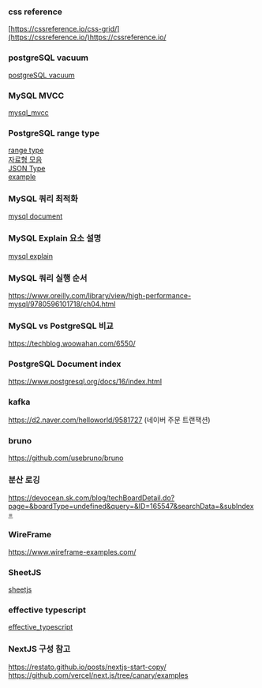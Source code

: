 ### css reference
[https://cssreference.io/css-grid/](https://cssreference.io/)https://cssreference.io/

### postgreSQL vacuum
[postgreSQL vacuum](https://techblog.woowahan.com/9478/)

### MySQL MVCC
[mysql_mvcc](https://lefred.be/content/a-graph-a-day-keeps-the-doctor-away-mysql-history-list-length/)

### PostgreSQL range type
[range type](https://www.postgresql.org/docs/current/rangetypes.html)   
[자료형 모음](https://blog.naver.com/PostView.naver?blogId=slykid&logNo=222561289473&parentCategoryNo=&categoryNo=154&viewDate=&isShowPopularPosts=true&from=search)   
[JSON Type](https://www.postgresql.org/docs/current/datatype-json.html)   
[example](https://github.com/jackc/pgtype/blob/master/tsrange_test.go)

### MySQL 쿼리 최적화
[mysql document](https://dev.mysql.com/doc/refman/8.0/en/optimization.html) 

### MySQL Explain 요소 설명
[mysql explain](https://yozm.wishket.com/magazine/detail/2260/)

### MySQL 쿼리 실행 순서
https://www.oreilly.com/library/view/high-performance-mysql/9780596101718/ch04.html

### MySQL vs PostgreSQL 비교
https://techblog.woowahan.com/6550/

### PostgreSQL Document index
https://www.postgresql.org/docs/16/index.html

### kafka
https://d2.naver.com/helloworld/9581727 (네이버 주문 트랜잭션)

### bruno
https://github.com/usebruno/bruno

### 분산 로깅
https://devocean.sk.com/blog/techBoardDetail.do?page=&boardType=undefined&query=&ID=165547&searchData=&subIndex=

### WireFrame
https://www.wireframe-examples.com/

### SheetJS
[sheetjs](https://docs.sheetjs.com/docs/)

### effective typescript
[effective_typescript](https://effectivetypescript.com/2022/02/25/gentips-4-display/)

### NextJS 구성 참고
https://restato.github.io/posts/nextjs-start-copy/
https://github.com/vercel/next.js/tree/canary/examples
